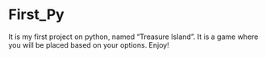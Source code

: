 # First_Py
It is my first project on python, named “Treasure Island”. It is a game where you will be placed based on your options. Enjoy!
